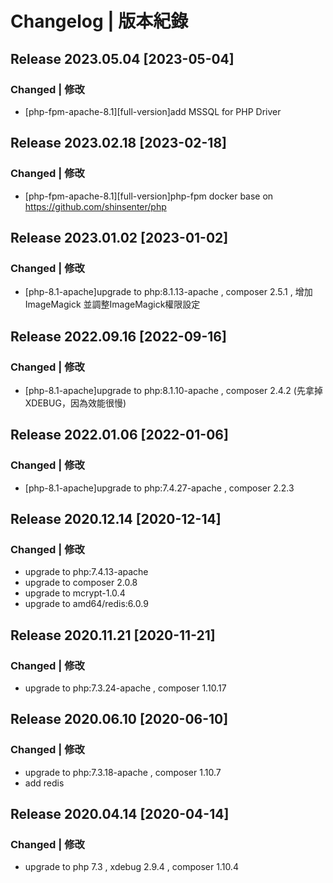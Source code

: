 # Changelog | 版本紀錄
## Release 2023.05.04 [2023-05-04]
### Changed  | 修改
- [php-fpm-apache-8.1][full-version]add MSSQL for PHP Driver

## Release 2023.02.18 [2023-02-18]
### Changed  | 修改
- [php-fpm-apache-8.1][full-version]php-fpm docker base on https://github.com/shinsenter/php

## Release 2023.01.02 [2023-01-02]
### Changed  | 修改
- [php-8.1-apache]upgrade to php:8.1.13-apache , composer 2.5.1 , 增加ImageMagick 並調整ImageMagick權限設定

## Release 2022.09.16 [2022-09-16]
### Changed  | 修改
- [php-8.1-apache]upgrade to  php:8.1.10-apache , composer 2.4.2 (先拿掉XDEBUG，因為效能很慢)

## Release 2022.01.06 [2022-01-06]
### Changed  | 修改
- [php-8.1-apache]upgrade to php:7.4.27-apache , composer 2.2.3

## Release 2020.12.14 [2020-12-14]
### Changed  | 修改
- upgrade to php:7.4.13-apache
- upgrade to composer 2.0.8
- upgrade to mcrypt-1.0.4
- upgrade to amd64/redis:6.0.9

## Release 2020.11.21 [2020-11-21]
### Changed  | 修改
- upgrade to php:7.3.24-apache , composer 1.10.17

## Release 2020.06.10 [2020-06-10]
### Changed  | 修改
- upgrade to php:7.3.18-apache , composer 1.10.7
- add redis

## Release 2020.04.14 [2020-04-14]
### Changed  | 修改
- upgrade to php 7.3 , xdebug 2.9.4 , composer 1.10.4
